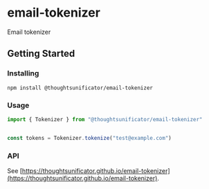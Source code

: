 # email-tokenizer

Email tokenizer

## Getting Started

### Installing

``npm install @thoughtsunificator/email-tokenizer``

### Usage

````javascript
import { Tokenizer } from "@thoughtsunificator/email-tokenizer"


const tokens = Tokenizer.tokenize("test@example.com")
````
### API

See [https://thoughtsunificator.github.io/email-tokenizer](https://thoughtsunificator.github.io/email-tokenizer).
